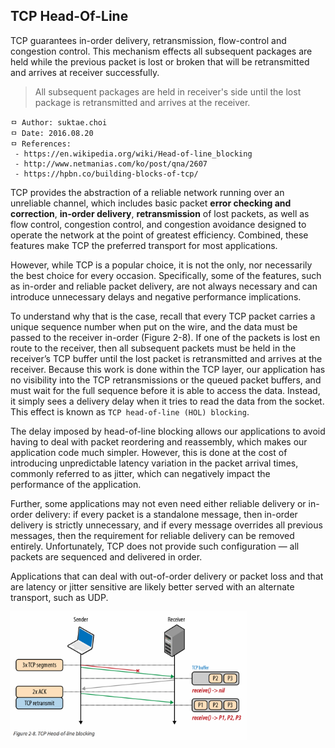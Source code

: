 ## TCP Head-Of-Line
TCP guarantees in-order delivery, retransmission, flow-control and congestion control. This mechanism effects all subsequent packages are held while the previous packet is lost or broken that will be retransmitted and arrives at receiver successfully.

> All subsequent packages are held in receiver's side until the lost package is retransmitted and arrives at the receiver.

```
ㅁ Author: suktae.choi
ㅁ Date: 2016.08.20
ㅁ References:
 - https://en.wikipedia.org/wiki/Head-of-line_blocking
 - http://www.netmanias.com/ko/post/qna/2607
 - https://hpbn.co/building-blocks-of-tcp/
```

TCP provides the abstraction of a reliable network running over an unreliable channel, which includes basic packet **error checking and correction**, **in-order delivery**, **retransmission** of lost packets, as well as flow control, congestion control, and congestion avoidance designed to operate the network at the point of greatest efficiency. Combined, these features make TCP the preferred transport for most applications.

However, while TCP is a popular choice, it is not the only, nor necessarily the best choice for every occasion. Specifically, some of the features, such as in-order and reliable packet delivery, are not always necessary and can introduce unnecessary delays and negative performance implications.

To understand why that is the case, recall that every TCP packet carries a unique sequence number when put on the wire, and the data must be passed to the receiver in-order (Figure 2-8). If one of the packets is lost en route to the receiver, then all subsequent packets must be held in the receiver’s TCP buffer until the lost packet is retransmitted and arrives at the receiver. Because this work is done within the TCP layer, our application has no visibility into the TCP retransmissions or the queued packet buffers, and must wait for the full sequence before it is able to access the data. Instead, it simply sees a delivery delay when it tries to read the data from the socket. This effect is known as `TCP head-of-line (HOL) blocking`.

The delay imposed by head-of-line blocking allows our applications to avoid having to deal with packet reordering and reassembly, which makes our application code much simpler. However, this is done at the cost of introducing unpredictable latency variation in the packet arrival times, commonly referred to as jitter, which can negatively impact the performance of the application.

Further, some applications may not even need either reliable delivery or in-order delivery: if every packet is a standalone message, then in-order delivery is strictly unnecessary, and if every message overrides all previous messages, then the requirement for reliable delivery can be removed entirely. Unfortunately, TCP does not provide such configuration — all packets are sequenced and delivered in order.

Applications that can deal with out-of-order delivery or packet loss and that are latency or jitter sensitive are likely better served with an alternate transport, such as UDP.

<img src="https://github.com/agongi/study/blob/master/tcp/tcp-head-of-line/images/Screen%20Shot%202016-08-20%20at%2019.54.48.png" width="75%">
